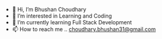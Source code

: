 - 👋 Hi, I’m Bhushan Choudhary
- 👀 I’m interested in Learning and Coding
- 🌱 I’m currently learning Full Stack Development
- 📫 How to reach me .. choudhary.bhushan31@gmail.com

<!---
74927bhushan/74927bhushan is a ✨ special ✨ repository because its `README.md` (this file) appears on your GitHub profile.
You can click the Preview link to take a look at your changes.
--->
